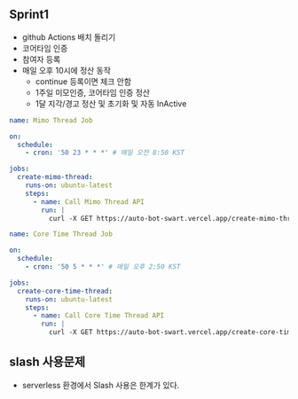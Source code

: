 ## Sprint1

- github Actions 배치 돌리기
- 코어타임 인증
- 참여자 등록
- 매일 오후 10시에 정산 동작
  - continue 등록이면 체크 안함
  - 1주일 미모인증, 코어타임 인증 정산
  - 1달 지각/경고 정산 및 초기화 및 자동 InActive

```yml
name: Mimo Thread Job

on:
  schedule:
    - cron: '50 23 * * *' # 매일 오전 8:50 KST

jobs:
  create-mimo-thread:
    runs-on: ubuntu-latest
    steps:
      - name: Call Mimo Thread API
        run: |
          curl -X GET https://auto-bot-swart.vercel.app/create-mimo-thread

name: Core Time Thread Job

on:
  schedule:
    - cron: '50 5 * * *' # 매일 오후 2:50 KST

jobs:
  create-core-time-thread:
    runs-on: ubuntu-latest
    steps:
      - name: Call Core Time Thread API
        run: |
          curl -X GET https://auto-bot-swart.vercel.app/create-core-time-thread

```

## slash 사용문제

- serverless 환경에서 Slash 사용은 한계가 있다.
